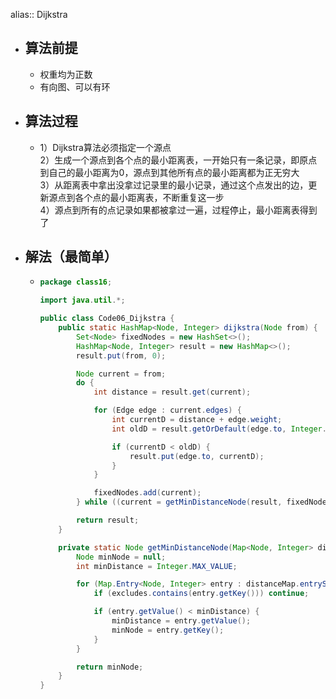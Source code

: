 alias:: Dijkstra

- ## 算法前提
	- 权重均为正数
	- 有向图、可以有环
- ## 算法过程
	- 1）Dijkstra算法必须指定一个源点   
	  2）生成一个源点到各个点的最小距离表，一开始只有一条记录，即原点到自己的最小距离为0，源点到其他所有点的最小距离都为正无穷大  
	  3）从距离表中拿出没拿过记录里的最小记录，通过这个点发出的边，更新源点到各个点的最小距离表，不断重复这一步  
	  4）源点到所有的点记录如果都被拿过一遍，过程停止，最小距离表得到了
- ## 解法（最简单）
	- ```java
	  package class16;
	  
	  import java.util.*;
	  
	  public class Code06_Dijkstra {
	      public static HashMap<Node, Integer> dijkstra(Node from) {
	          Set<Node> fixedNodes = new HashSet<>();
	          HashMap<Node, Integer> result = new HashMap<>();
	          result.put(from, 0);
	  
	          Node current = from;
	          do {
	              int distance = result.get(current);
	  
	              for (Edge edge : current.edges) {
	                  int currentD = distance + edge.weight;
	                  int oldD = result.getOrDefault(edge.to, Integer.MAX_VALUE);
	  
	                  if (currentD < oldD) {
	                      result.put(edge.to, currentD);
	                  }
	              }
	  
	              fixedNodes.add(current);
	          } while ((current = getMinDistanceNode(result, fixedNodes)) != null);
	  
	          return result;
	      }
	  
	      private static Node getMinDistanceNode(Map<Node, Integer> distanceMap, Set<Node> excludes) {
	          Node minNode = null;
	          int minDistance = Integer.MAX_VALUE;
	  
	          for (Map.Entry<Node, Integer> entry : distanceMap.entrySet()) {
	              if (excludes.contains(entry.getKey())) continue;
	  
	              if (entry.getValue() < minDistance) {
	                  minDistance = entry.getValue();
	                  minNode = entry.getKey();
	              }
	          }
	  
	          return minNode;
	      }
	  }
	  
	  ```